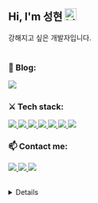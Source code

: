 ## Hi, I'm 성현 <img src="https://user-images.githubusercontent.com/1303154/88677602-1635ba80-d120-11ea-84d8-d263ba5fc3c0.gif" width="24px" alt="hi">
강해지고 싶은 개발자입니다.
<br />
<br />

### 🔭 Blog:
<a href="https://velog.io/@chosh">
  <img src="https://img.shields.io/badge/Tech blog-20232A?style=flat-square&logo=GitBook&logoColor=F05032" />
<a/>
  
<br />

### ⚔ Tech stack:

<a href="https://www.javascript.com">
  <img src="https://img.shields.io/badge/JavaScript-20232A?style=flat-square&logo=javascript&logoColor=F7DF1E" />
<a/>
<a href="https://developer.mozilla.org/en-US/docs/Web/HTML">
  <img src="https://img.shields.io/badge/HTML-20232A?style=flat-square&logo=HTML5&logoColor=E34F26" />
<a/>
<a href="https://developer.mozilla.org/en-US/docs/Web/CSS">
  <img src="https://img.shields.io/badge/CSS-20232A?style=flat-square&logo=CSS3&logoColor=1572B6" />
<a/>
<a href="https://nodejs.org/ko">
  <img src="https://img.shields.io/badge/Node.js-20232A?style=flat-square&logo=Node.js&logoColor=339933" />
<a/>
<a href="https://git-scm.com">
  <img src="https://img.shields.io/badge/Git-20232A?style=flat-square&logo=Git&logoColor=F05032" />
<a/>
<a href="https://ko.reactjs.org">
  <img src="https://img.shields.io/badge/React-20232A?style=flat-square&logo=react&logoColor=61DAFB" />
<a/>
<a href="https://www.typescriptlang.org/">
  <img src="https://img.shields.io/badge/TypeScript-20232A?style=flat-square&logo=TypeScript&logoColor=3178C6" />
<a/>
  
<br />
  
### 📫 Contact me:
<p>
<a href="chosh.dev@gmail.com">
  <img src="https://img.shields.io/badge/chosh.dev@gmail.com-20232A?style=flat-square&logo=Gmail&logoColor=EA4335" />
<a/>
<a href="https://github.com/Tongky-HGU">
  <img src="https://img.shields.io/badge/Tongky--HGU-20232A?style=flat-square&logo=GitHub&logoColor=FFFFFE" />
<a/>
<a href="https://www.instagram.com/_chosh">
  <img src="https://img.shields.io/badge/__chosh-20232A?style=flat-square&logo=Instagram&logoColor=E4405F" />
<a/>

<br />
<br />

<details>
  <summary>🔎 More info </summary>
  <br />
  
[![Hits](https://hits.seeyoufarm.com/api/count/incr/badge.svg?url=https%3A%2F%2Fgithub.com%2FTongky-HGU%2Fhit-counter&count_bg=%2379C83D&title_bg=%23555555&icon=&icon_color=%23E7E7E7&title=hits&edge_flat=false)](https://hits.seeyoufarm.com)
  
[![Tongky's GitHub stats](https://github-readme-stats.vercel.app/api?username=Tongky-HGU)](https://github.com/anuraghazra/github-readme-stats)

[![Solved.ac 프로필](http://mazassumnida.wtf/api/v2/generate_badge?boj=chotjd329)](https://solved.ac/chotjd329)

</details>
